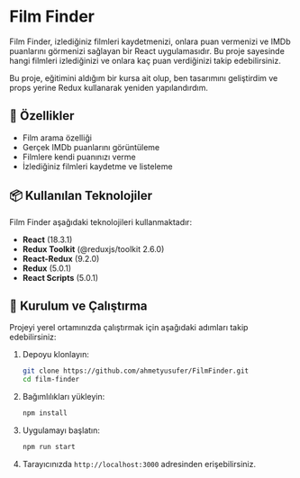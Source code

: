 # Film Finder

Film Finder, izlediğiniz filmleri kaydetmenizi, onlara puan vermenizi ve IMDb puanlarını görmenizi sağlayan bir React uygulamasıdır. Bu proje sayesinde hangi filmleri izlediğinizi ve onlara kaç puan verdiğinizi takip edebilirsiniz.

Bu proje, eğitimini aldığım bir kursa ait olup, ben tasarımını geliştirdim ve props yerine Redux kullanarak yeniden yapılandırdım.

## 🚀 Özellikler
- Film arama özelliği
- Gerçek IMDb puanlarını görüntüleme
- Filmlere kendi puanınızı verme
- İzlediğiniz filmleri kaydetme ve listeleme

## 📦 Kullanılan Teknolojiler
Film Finder aşağıdaki teknolojileri kullanmaktadır:

- **React** (18.3.1)
- **Redux Toolkit** (@reduxjs/toolkit 2.6.0)
- **React-Redux** (9.2.0)
- **Redux** (5.0.1)
- **React Scripts** (5.0.1)

## 🔧 Kurulum ve Çalıştırma
Projeyi yerel ortamınızda çalıştırmak için aşağıdaki adımları takip edebilirsiniz:

1. Depoyu klonlayın:
   ```sh
   git clone https://github.com/ahmetyusufer/FilmFinder.git
   cd film-finder
   ```
2. Bağımlılıkları yükleyin:
   ```sh
   npm install
   ```
3. Uygulamayı başlatın:
   ```sh
   npm run start
   ```
4. Tarayıcınızda `http://localhost:3000` adresinden erişebilirsiniz.

